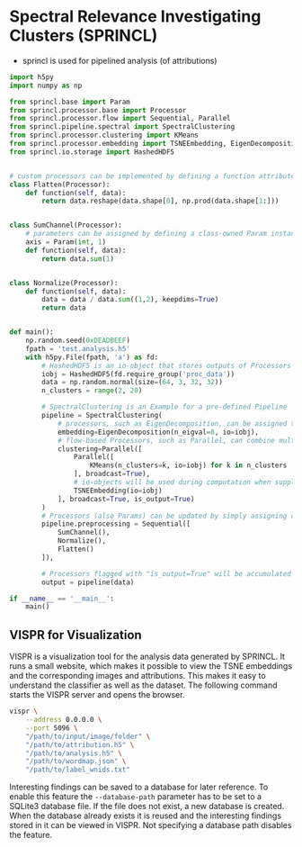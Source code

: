# Spectral Relevance Investigating Clusters (SPRINCL)

- sprincl is used for pipelined analysis (of attributions)

```python
import h5py
import numpy as np

from sprincl.base import Param
from sprincl.processor.base import Processor
from sprincl.processor.flow import Sequential, Parallel
from sprincl.pipeline.spectral import SpectralClustering
from sprincl.processor.clustering import KMeans
from sprincl.processor.embedding import TSNEEmbedding, EigenDecomposition
from sprincl.io.storage import HashedHDF5


# custom processors can be implemented by defining a function attribute
class Flatten(Processor):
    def function(self, data):
        return data.reshape(data.shape[0], np.prod(data.shape[1:]))


class SumChannel(Processor):
    # parameters can be assigned by defining a class-owned Param instance
    axis = Param(int, 1)
    def function(self, data):
        return data.sum(1)


class Normalize(Processor):
    def function(self, data):
        data = data / data.sum((1,2), keepdims=True)
        return data


def main():
    np.random.seed(0xDEADBEEF)
    fpath = 'test.analysis.h5'
    with h5py.File(fpath, 'a') as fd:
        # HashedHDF5 is an io-object that stores outputs of Processors based on hashes in hdf5
        iobj = HashedHDF5(fd.require_group('proc_data'))
        data = np.random.normal(size=(64, 3, 32, 32))
        n_clusters = range(2, 20)

        # SpectralClustering is an Example for a pre-defined Pipeline
        pipeline = SpectralClustering(
            # processors, such as EigenDecomposition, can be assigned to pre-defined tasks
            embedding=EigenDecomposition(n_eigval=8, io=iobj),
            # flow-based Processors, such as Parallel, can combine multiple Processors
            clustering=Parallel([
                Parallel([
                    KMeans(n_clusters=k, io=iobj) for k in n_clusters
                ], broadcast=True),
                # io-objects will be used during computation when supplied to Processors
                TSNEEmbedding(io=iobj)
            ], broadcast=True, is_output=True)
        )
        # Processors (also Params) can be updated by simply assigning corresponding attributes
        pipeline.preprocessing = Sequential([
            SumChannel(),
            Normalize(),
            Flatten()
        ]),

        # Processors flagged with "is_output=True" will be accumulated in the output
        output = pipeline(data)

if __name__ == '__main__':
    main()
```

## VISPR for Visualization

VISPR is a visualization tool for the analysis data generated by SPRINCL. It runs a small website, which makes it possible to view the TSNE embeddings and the corresponding images and attributions. This makes it easy to understand the classifier as well as the dataset. The following command starts the VISPR server and opens the browser.

```sh
vispr \
    --address 0.0.0.0 \
    --port 5096 \
    "/path/to/input/image/folder" \
    "/path/to/attribution.h5" \
    "/path/to/analysis.h5" \
    "/path/to/wordmap.json" \
    "/path/to/label_wnids.txt"
```

Interesting findings can be saved to a database for later reference. To enable this feature the `--database-path` parameter has to be set to a SQLite3 database file. If the file does not exist, a new database is created. When the database already exists it is reused and the interesting findings stored in it can be viewed in VISPR. Not specifying a database path disables the feature.
